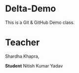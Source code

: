# Delta-Demo
This is a Git &amp; GitHub Demo class.

# Teacher 
Shardha Khapra,

**Student**
Nitish Kumar Yadav 